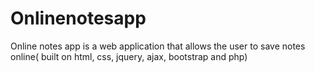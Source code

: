# Onlinenotesapp
Online notes app is a web application that allows the user to save notes online( built on html, css, jquery, ajax, bootstrap and php)
